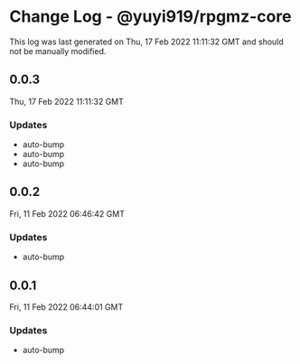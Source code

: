 # Change Log - @yuyi919/rpgmz-core

This log was last generated on Thu, 17 Feb 2022 11:11:32 GMT and should not be manually modified.

## 0.0.3

Thu, 17 Feb 2022 11:11:32 GMT

### Updates

- auto-bump
- auto-bump
- auto-bump

## 0.0.2

Fri, 11 Feb 2022 06:46:42 GMT

### Updates

- auto-bump

## 0.0.1

Fri, 11 Feb 2022 06:44:01 GMT

### Updates

- auto-bump
